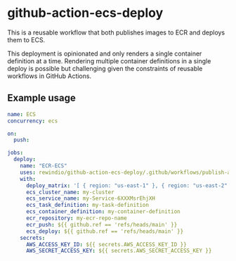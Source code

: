 # github-action-ecs-deploy

This is a reusable workflow that both publishes images to ECR and deploys them to ECS.

This deployment is opinionated and only renders a single container definition at a time. Rendering multiple container definitions in a single deploy is possible but challenging given the constraints of reusable workflows in GitHub Actions.

## Example usage

```yaml
name: ECS
concurrency: ecs

on:
  push:

jobs:
  deploy:
    name: "ECR-ECS"
    uses: rewindio/github-action-ecs-deploy/.github/workflows/publish-and-deploy.yml@v0
    with:
      deploy_matrix: '[ { region: "us-east-1" }, { region: "us-east-2" } ]'
      ecs_cluster_name: my-cluster
      ecs_service_name: my-Service-6XXXMsrEhjXH
      ecs_task_definition: my-task-definition
      ecs_container_definition: my-container-definition
      ecr_repository: my-ecr-repo-name
      ecr_push: ${{ github.ref == 'refs/heads/main' }}
      ecs_deploy: ${{ github.ref == 'refs/heads/main' }}
    secrets:
      AWS_ACCESS_KEY_ID: ${{ secrets.AWS_ACCESS_KEY_ID }}
      AWS_SECRET_ACCESS_KEY: ${{ secrets.AWS_SECRET_ACCESS_KEY }}
```

